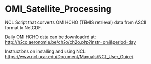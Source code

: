 # OMI_Satellite_Processing
NCL Script that converts OMI HCHO (TEMIS retrieval) data from ASCII format to NetCDF.

Daily OMI HCHO data can be downloaded at: 
http://h2co.aeronomie.be/ch2o/ch2o.php?instr=omi&period=day

Instructions on installing and using NCL:
https://www.ncl.ucar.edu/Document/Manuals/NCL_User_Guide/
